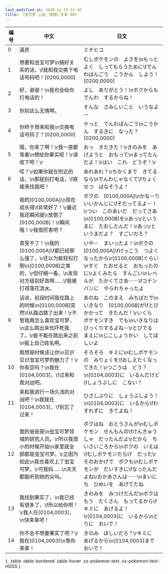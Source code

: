 ```yaml
---
last_modified_at: 2020-12-15 22:48
title: 《宝可梦 心金／魂银》文本 683
---
```

| 编号 | 中文 | 日文 |
| ---- | ---- | ---- |
| 0 | 道彦 | ミチヒコ |
| 1 | 想要和虫宝可梦\n搞好关系的话，\f就和我交换下电话号码吧！[0200,0000] | むしポケモンの　よさを\nもっとよく　しってもらうために\fでんわばんごう　こうかん　しよう！[0200,0000] |
| 2 | 好，谢谢！\n我也会给你打电话的！ | よし　ありがとう！\nボクからも　でんわ　するからね！ |
| 3 | 你别这么无情啊。 | そんな　さみしいこと　いうなよ－ |
| 4 | 你终于想来和我\n交换电话号码了？[0200,0000] | やっと　でんわばんごう\nこうかん　するきに　なった？[0200,0000] |
| 5 | 哦，你来了啊！\r我一直都等着\n想给你果实呢！\r请收下吧！\r | おっ　きたきた！\rきのみを　あげようと　おもって\nまってたんだよ！\rはい　これ　どうぞ！\r |
| 6 | 哎？\r如果你就在附近的话，\n那就别打电话，\f直接来找我吧！ | あれあれ？\rちかくまで　きてるなら\nでんわじゃなくて\fちょくせつ　はなそうよ！ |
| 7 | 我的[0100,000A]\n现在成长得\f非常好了！\r最近我还瞬间就\r放倒了[0100,000B]！\r瞬间哦！\r我很厉害吧？ | ボクの　[0100,000A]\nかな－り　いいかんじに\fそだってるよ－！\rつい　このあいだ　だってさあ\n[0100,000B]を\rあっ\rというまに　たおしたんだ！\rあっ\rというまだよ？　すごいだろ？ |
| 8 | 真受不了！\n我的[0100,000A]\f都已经那么强了，\r还以为能轻松打倒\n[0100,000B]之类的，\r但仔细一看，\n发现对方级别好高啊……\f我被打得落花流水。 | いや－　まいったよ！\nボクの　[0100,000A]\fけっこう　つよく　なったから\r[0100,000B]ぐらい\nすぐ　たおせると　おもったのに\rよくみたら　すんごい\nレベルが　たかくてさあ⋯⋯\fコテンパンに　やられちゃったよ |
| 9 | 话说，前段时间我在路上的时候\n[0100,000B]突然\f从路边跳了出来！\r不管我再怎么喜欢宝可梦，\n这么跳出来也吓死我了。\r能不能在跳出来之前\n报上自己姓名啊。 | あのね　このまえ　みちばたで\nいきなり　[0100,000B]が\fとびかかって　きたんだ！\rいくら　ポケモンずき　でも\nいきなりは　びっくりするよね－\rとびでる　まえに\nじこしょうかい　してほしいよ |
| 10 | 我想是时候该让你\n见识见识虫宝可梦的魅力了！\r你有空吗？\n我在[0104,0003]，\f过来和我对战吧。 | そろそろ　キミに\nむしポケモンの　みりょくを\fおしえたくなってきた！\rつごうは　どう？\n[0104,0003]に　いるんだけど\fしょうぶしに　こない？ |
| 11 | 来和我进行一场久违的对战吧！\n我就在[0104,0003]，\f别忘了过来！ | ひさしぶりに　しょうぶしよう！\n[0104,0003]に　いるから\fわすれずに　きてよね！ |
| 12 | 我的爸爸是\n虫宝可梦领域的研究人员。\r所以我很小的时候开始\n家里就全部都是虫宝可梦。\r正因为如此\n我也喜欢上了虫宝可梦。\r可我妈……\n天天都能听到她的尖叫。 | ボクはね　おとうさんが\nむしポケモン　せんもんの\fけんきゅうしゃ　だったんだよ\rだから　ちいさいころから\nボクの　いえは\fむしポケモンだらけ　だった\rそのおかげで　ボクも\nむしポケモンが　だいすきに\fなったんだよね\rおかあさんは⋯⋯\nまいにち　ひめいを　あげてたね |
| 13 | 我找到果实了，\n我已经有很多了，\f所以给你吧！\r我人在[0104,0003]，\n快来拿吧！ | きのみを　みつけたんだ\nボクはもう　たくさん　もってるから\fキミに　あげるよ！\r[0104,0003]に　いるから\nとりに　おいで！ |
| 14 | 你不会不想要果实了吧？\r我在[0104,0003]\n等你来拿！ | きのみ　ほしいだろ？\rキミに　あげるから\n[0104,0003]まで　おいで！ |
{: .table .table-bordered .table-hover .xz-pokemon-text .xz-pokemon-text-HGSS }